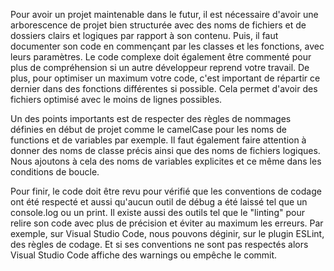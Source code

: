 Pour avoir un projet maintenable dans le futur, il est nécessaire d'avoir une arborescence de projet bien structurée avec des noms de fichiers et de dossiers clairs et logiques par rapport à son contenu. Puis, il faut documenter son code en commençant par les classes et les fonctions, avec leurs paramètres. Le code complexe doit également être commenté pour plus de compréhension si un autre développeur reprend votre travail. De plus, pour optimiser un maximum votre code, c'est important de répartir ce dernier dans des fonctions différentes si possible. Cela permet d'avoir des fichiers optimisé avec le moins de lignes possibles. 

Un des points importants est de respecter des règles de nommages définies en début de projet comme le camelCase pour les noms de functions et de variables par exemple. Il faut également faire attention à donner des noms de classe précis ainsi que des noms de fichiers logiques. Nous ajoutons à cela des noms de variables explicites et ce même dans les conditions de boucle.

Pour finir, le code doit être revu pour vérifié que les conventions de codage ont été respecté et aussi qu'aucun outil de débug a été laissé tel que un console.log ou un print. Il existe aussi des outils tel que le "linting" pour relire son code avec plus de précision et éviter au maximum les erreurs. Par exemple, sur Visual Studio Code, nous pouvons déginir, sur le plugin ESLint, des règles de codage. Et si ses conventions ne sont pas respectés alors Visual Studio Code affiche des warnings ou empêche le commit.
